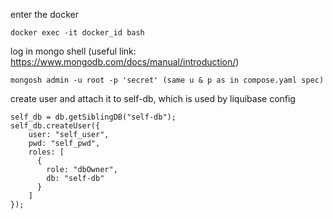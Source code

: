 enter the docker

```shell
docker exec -it docker_id bash
```

log in mongo shell (useful link: https://www.mongodb.com/docs/manual/introduction/)

```
mongosh admin -u root -p 'secret' (same u & p as in compose.yaml spec)
```

create user and attach it to self-db, which is used by liquibase config

```
self_db = db.getSiblingDB("self-db");
self_db.createUser({
    user: "self_user",
    pwd: "self_pwd",
    roles: [
      {
        role: "dbOwner",
        db: "self-db"
      }
    ]
});
```
